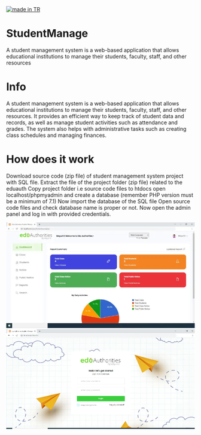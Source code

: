 <a href="#">
    <img src="https://raw.githubusercontent.com/pedromxavier/flag-badges/main/badges/TR.svg" alt="made in TR">
</a>


# StudentManage
A student management system is a web-based application that allows educational institutions to manage their students, faculty, staff, and other resources

# Info
A student management system is a web-based application that allows educational institutions to manage their students, faculty, staff, and other resources. It provides an efficient way to keep track of student data and records, as well as manage student activities such as attendance and grades. The system also helps with administrative tasks such as creating class schedules and managing finances.

# How does it work
Download source code (zip file) of student management system project with SQL file.
Extract the file of the project folder (zip file) related to the eduauth
Copy project folder i.e source code files to htdocs
open localhost/phpmyadmin and create a database (remember PHP version must be a minimum of 7.1)
Now import the database of the SQL file
Open source code files and check database name is proper or not.
Now open the admin panel and log in with provided credentials.

![Demo](dashPanel.png)  ![Demo](login_page.png) 
